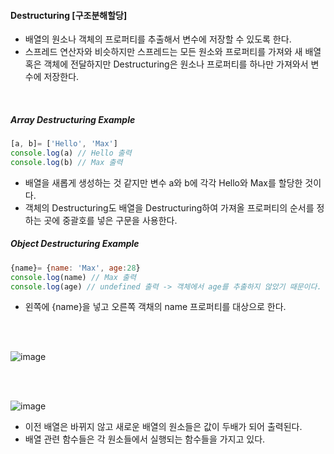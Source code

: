 #### Destructuring [구조분해할당]
- 배열의 원소나 객체의 프로퍼티를 추출해서 변수에 저장할 수 있도록 한다.
- 스프레드 연산자와 비슷하지만 스프레드는 모든 원소와 프로퍼티를 가져와 새 배열 혹은 객체에 전달하지만 Destructuring은 원소나 프로퍼티를 하나만 가져와서 변수에 저장한다.

<br>

##### Array Destructuring Example
```JavaScript
[a, b]= ['Hello', 'Max']
console.log(a) // Hello 출력
console.log(b) // Max 출력

```
- 배열을 새롭게 생성하는 것 같지만 변수 a와 b에 각각 Hello와 Max를 할당한 것이다.
- 객체의 Destructuring도 배열을 Destructuring하여 가져올 프로퍼티의 순서를 정하는 곳에 중괄호를 넣은 구문을 사용한다.


##### Object Destructuring Example
```JavaScript
{name}= {name: 'Max', age:28}
console.log(name) // Max 출력
console.log(age) // undefined 출력 -> 객체에서 age를 추출하지 않았기 때문이다.
```
- 왼쪽에 {name}을 넣고 오른쪽 객채의 name 프로퍼티를 대상으로 한다.


<br>
<br>

![image](https://user-images.githubusercontent.com/79950504/181295002-ddd1b2f2-6577-44d8-944d-1f272eb424f4.png)

<br>
<br>

![image](https://user-images.githubusercontent.com/79950504/181341581-9a198fe1-b3d5-4ad4-9a02-c405884e6251.png)
- 이전 배열은 바뀌지 않고 새로운 배열의 원소들은 값이 두배가 되어 출력된다.
- 배열 관련 함수들은 각 원소들에서 실행되는 함수들을 가지고 있다.

